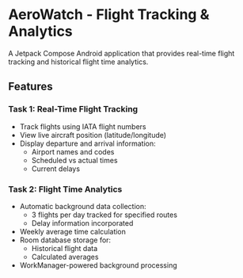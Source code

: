 # AeroWatch - Flight Tracking & Analytics

A Jetpack Compose Android application that provides real-time flight tracking and historical flight time analytics.

## Features

### Task 1: Real-Time Flight Tracking
- Track flights using IATA flight numbers
- View live aircraft position (latitude/longitude)
- Display departure and arrival information:
  - Airport names and codes
  - Scheduled vs actual times
  - Current delays

### Task 2: Flight Time Analytics
- Automatic background data collection:
  - 3 flights per day tracked for specified routes
  - Delay information incorporated
- Weekly average time calculation
- Room database storage for:
  - Historical flight data
  - Calculated averages
- WorkManager-powered background processing
